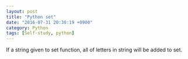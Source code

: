 ```yaml
---
layout: post
title: "Python set"
date: "2016-07-31 20:30:19 +0900"
category: Python
tags: [Self-study, python]
---
```


If a string given to set function, all of letters in string will be added to set.
